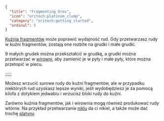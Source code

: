 ```json
{
  "title": "Fragmenting Ores",
  "icon": "oritech:platinum_clump",
  "category": "oritech:getting_started",
  "ordinal": 5
}
```

[Kuźnia fragmentów](^oritech:processing/fragment_forge) może poprawić wydajność rud. Gdy przetwarzasz rudy w kuźni fragmentów, zostają one rozbite na grudki i małe grudki.

9 małych grudek można przekształcić w grudkę, a grudki można przetwarzać w [wirowni](^oritech:processing/centrifuge), aby zamienić je w pyły i małe pyły, które można przetopić w piecu.

;;;;;

Możesz wrzucić surowe rudy do kuźni fragmentów, ale w przypadku niektórych rud uzyskasz lepsze wyniki, jeśli wydobędziesz je za pomocą kilofa z dotykiem jedwabiu i wrzucisz bloki rudy do kuźni.

Zarówno kuźnia fragmentów, jak i wirownia mogą również produkować rudy wtórne. Na przykład przetwarzanie [niklu](^oritech:resources/nickel) da ci nikiel, a także może dać trochę [platyny](^oritech:resources/platinum).